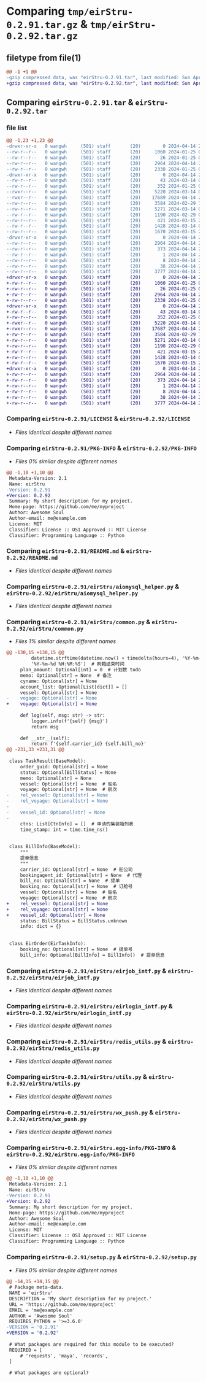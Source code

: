 # Comparing `tmp/eirStru-0.2.91.tar.gz` & `tmp/eirStru-0.2.92.tar.gz`

## filetype from file(1)

```diff
@@ -1 +1 @@
-gzip compressed data, was "eirStru-0.2.91.tar", last modified: Sun Apr 14 20:06:53 2024, max compression
+gzip compressed data, was "eirStru-0.2.92.tar", last modified: Sun Apr 14 20:18:37 2024, max compression
```

## Comparing `eirStru-0.2.91.tar` & `eirStru-0.2.92.tar`

### file list

```diff
@@ -1,23 +1,23 @@
-drwxr-xr-x   0 wangwh     (501) staff       (20)        0 2024-04-14 20:06:53.329193 eirStru-0.2.91/
--rw-r--r--   0 wangwh     (501) staff       (20)     1060 2024-01-25 06:27:18.000000 eirStru-0.2.91/LICENSE
--rw-r--r--   0 wangwh     (501) staff       (20)       26 2024-01-25 06:27:18.000000 eirStru-0.2.91/MANIFEST.in
--rw-r--r--   0 wangwh     (501) staff       (20)     2964 2024-04-14 20:06:53.328934 eirStru-0.2.91/PKG-INFO
--rw-r--r--   0 wangwh     (501) staff       (20)     2338 2024-01-25 06:27:18.000000 eirStru-0.2.91/README.md
-drwxr-xr-x   0 wangwh     (501) staff       (20)        0 2024-04-14 20:06:53.327944 eirStru-0.2.91/eirStru/
--rw-r--r--   0 wangwh     (501) staff       (20)       43 2024-03-14 03:14:41.000000 eirStru-0.2.91/eirStru/__init__.py
--rw-r--r--   0 wangwh     (501) staff       (20)      352 2024-01-25 06:27:18.000000 eirStru-0.2.91/eirStru/__version__.py
--rwxr--r--   0 wangwh     (501) staff       (20)     5220 2024-03-14 03:14:41.000000 eirStru-0.2.91/eirStru/aiomysql_helper.py
--rwxr--r--   0 wangwh     (501) staff       (20)    17689 2024-04-14 20:03:49.000000 eirStru-0.2.91/eirStru/common.py
--rw-r--r--   0 wangwh     (501) staff       (20)     3584 2024-02-29 12:42:57.000000 eirStru-0.2.91/eirStru/eirjob_intf.py
--rw-r--r--   0 wangwh     (501) staff       (20)     5271 2024-03-14 03:14:41.000000 eirStru-0.2.91/eirStru/eirlogin_intf.py
--rw-r--r--   0 wangwh     (501) staff       (20)     1190 2024-02-29 02:15:20.000000 eirStru-0.2.91/eirStru/redis_utils.py
--rw-r--r--   0 wangwh     (501) staff       (20)      421 2024-03-15 21:24:26.000000 eirStru-0.2.91/eirStru/test.py
--rw-r--r--   0 wangwh     (501) staff       (20)     1428 2024-03-14 03:14:41.000000 eirStru-0.2.91/eirStru/utils.py
--rw-r--r--   0 wangwh     (501) staff       (20)     1670 2024-03-15 21:25:26.000000 eirStru-0.2.91/eirStru/wx_push.py
-drwxr-xr-x   0 wangwh     (501) staff       (20)        0 2024-04-14 20:06:53.328714 eirStru-0.2.91/eirStru.egg-info/
--rw-r--r--   0 wangwh     (501) staff       (20)     2964 2024-04-14 20:06:53.000000 eirStru-0.2.91/eirStru.egg-info/PKG-INFO
--rw-r--r--   0 wangwh     (501) staff       (20)      373 2024-04-14 20:06:53.000000 eirStru-0.2.91/eirStru.egg-info/SOURCES.txt
--rw-r--r--   0 wangwh     (501) staff       (20)        1 2024-04-14 20:06:53.000000 eirStru-0.2.91/eirStru.egg-info/dependency_links.txt
--rw-r--r--   0 wangwh     (501) staff       (20)        8 2024-04-14 20:06:53.000000 eirStru-0.2.91/eirStru.egg-info/top_level.txt
--rw-r--r--   0 wangwh     (501) staff       (20)       38 2024-04-14 20:06:53.329257 eirStru-0.2.91/setup.cfg
--rw-r--r--   0 wangwh     (501) staff       (20)     3777 2024-04-14 20:06:50.000000 eirStru-0.2.91/setup.py
+drwxr-xr-x   0 wangwh     (501) staff       (20)        0 2024-04-14 20:18:37.853994 eirStru-0.2.92/
+-rw-r--r--   0 wangwh     (501) staff       (20)     1060 2024-01-25 06:27:18.000000 eirStru-0.2.92/LICENSE
+-rw-r--r--   0 wangwh     (501) staff       (20)       26 2024-01-25 06:27:18.000000 eirStru-0.2.92/MANIFEST.in
+-rw-r--r--   0 wangwh     (501) staff       (20)     2964 2024-04-14 20:18:37.853716 eirStru-0.2.92/PKG-INFO
+-rw-r--r--   0 wangwh     (501) staff       (20)     2338 2024-01-25 06:27:18.000000 eirStru-0.2.92/README.md
+drwxr-xr-x   0 wangwh     (501) staff       (20)        0 2024-04-14 20:18:37.852779 eirStru-0.2.92/eirStru/
+-rw-r--r--   0 wangwh     (501) staff       (20)       43 2024-03-14 03:14:41.000000 eirStru-0.2.92/eirStru/__init__.py
+-rw-r--r--   0 wangwh     (501) staff       (20)      352 2024-01-25 06:27:18.000000 eirStru-0.2.92/eirStru/__version__.py
+-rwxr--r--   0 wangwh     (501) staff       (20)     5220 2024-03-14 03:14:41.000000 eirStru-0.2.92/eirStru/aiomysql_helper.py
+-rwxr--r--   0 wangwh     (501) staff       (20)    17687 2024-04-14 20:18:24.000000 eirStru-0.2.92/eirStru/common.py
+-rw-r--r--   0 wangwh     (501) staff       (20)     3584 2024-02-29 12:42:57.000000 eirStru-0.2.92/eirStru/eirjob_intf.py
+-rw-r--r--   0 wangwh     (501) staff       (20)     5271 2024-03-14 03:14:41.000000 eirStru-0.2.92/eirStru/eirlogin_intf.py
+-rw-r--r--   0 wangwh     (501) staff       (20)     1190 2024-02-29 02:15:20.000000 eirStru-0.2.92/eirStru/redis_utils.py
+-rw-r--r--   0 wangwh     (501) staff       (20)      421 2024-03-15 21:24:26.000000 eirStru-0.2.92/eirStru/test.py
+-rw-r--r--   0 wangwh     (501) staff       (20)     1428 2024-03-14 03:14:41.000000 eirStru-0.2.92/eirStru/utils.py
+-rw-r--r--   0 wangwh     (501) staff       (20)     1670 2024-03-15 21:25:26.000000 eirStru-0.2.92/eirStru/wx_push.py
+drwxr-xr-x   0 wangwh     (501) staff       (20)        0 2024-04-14 20:18:37.853466 eirStru-0.2.92/eirStru.egg-info/
+-rw-r--r--   0 wangwh     (501) staff       (20)     2964 2024-04-14 20:18:37.000000 eirStru-0.2.92/eirStru.egg-info/PKG-INFO
+-rw-r--r--   0 wangwh     (501) staff       (20)      373 2024-04-14 20:18:37.000000 eirStru-0.2.92/eirStru.egg-info/SOURCES.txt
+-rw-r--r--   0 wangwh     (501) staff       (20)        1 2024-04-14 20:18:37.000000 eirStru-0.2.92/eirStru.egg-info/dependency_links.txt
+-rw-r--r--   0 wangwh     (501) staff       (20)        8 2024-04-14 20:18:37.000000 eirStru-0.2.92/eirStru.egg-info/top_level.txt
+-rw-r--r--   0 wangwh     (501) staff       (20)       38 2024-04-14 20:18:37.854077 eirStru-0.2.92/setup.cfg
+-rw-r--r--   0 wangwh     (501) staff       (20)     3777 2024-04-14 20:18:36.000000 eirStru-0.2.92/setup.py
```

### Comparing `eirStru-0.2.91/LICENSE` & `eirStru-0.2.92/LICENSE`

 * *Files identical despite different names*

### Comparing `eirStru-0.2.91/PKG-INFO` & `eirStru-0.2.92/PKG-INFO`

 * *Files 0% similar despite different names*

```diff
@@ -1,10 +1,10 @@
 Metadata-Version: 2.1
 Name: eirStru
-Version: 0.2.91
+Version: 0.2.92
 Summary: My short description for my project.
 Home-page: https://github.com/me/myproject
 Author: Awesome Soul
 Author-email: me@example.com
 License: MIT
 Classifier: License :: OSI Approved :: MIT License
 Classifier: Programming Language :: Python
```

### Comparing `eirStru-0.2.91/README.md` & `eirStru-0.2.92/README.md`

 * *Files identical despite different names*

### Comparing `eirStru-0.2.91/eirStru/aiomysql_helper.py` & `eirStru-0.2.92/eirStru/aiomysql_helper.py`

 * *Files identical despite different names*

### Comparing `eirStru-0.2.91/eirStru/common.py` & `eirStru-0.2.92/eirStru/common.py`

 * *Files 1% similar despite different names*

```diff
@@ -130,15 +130,15 @@
         datetime.strftime(datetime.now() + timedelta(hours=4), '%Y-%m-%d %H:%M:%S'),
         '%Y-%m-%d %H:%M:%S')  # 刷箱结束时间
     plan_amount: Optional[int] = 0  # 计划数 todo
     memo: Optional[str] = None  # 备注
     cyname: Optional[str] = None
     account_list: Optional[List[dict]] = []
     vessel: Optional[str] = None
-    vogage: Optional[str] = None
+    voyage: Optional[str] = None
 
     def log(self, msg: str) -> str:
         logger.info(f'{self} {msg}')
         return msg
 
     def __str__(self):
         return f'{self.carrier_id} {self.bill_no}'
@@ -231,33 +231,31 @@
 
 class TaskResult(BaseModel):
     order_guid: Optional[str] = None
     status: Optional[BillStatus] = None
     memo: Optional[str] = None
     vessel: Optional[str] = None  # 船名
     voyage: Optional[str] = None  # 航次
-    rel_vessel: Optional[str] = None
-    rel_voyage: Optional[str] = None
-
-    vessel_id: Optional[str] = None
-
     ctns: List[CtnInfo] = []  # 申请的集装箱列表
     time_stamp: int = time.time_ns()
 
 
 class BillInfo(BaseModel):
     """
     提单信息
     """
     carrier_id: Optional[str] = None  # 船公司
     bookingagent_id: Optional[str] = None  # 代理
     bill_no: Optional[str] = None  # 提单
     booking_no: Optional[str] = None  # 订舱号
     vessel: Optional[str] = None  # 船名
     voyage: Optional[str] = None  # 航次
+    rel_vessel: Optional[str] = None
+    rel_voyage: Optional[str] = None
+    vessel_id: Optional[str] = None
     status: BillStatus = BillStatus.unknown
     info: dict = {}
 
 
 class EirOrder(EirTaskInfo):
     booking_no: Optional[str] = None  # 提单号
     bill_info: Optional[BillInfo] = BillInfo()  # 提单信息
```

### Comparing `eirStru-0.2.91/eirStru/eirjob_intf.py` & `eirStru-0.2.92/eirStru/eirjob_intf.py`

 * *Files identical despite different names*

### Comparing `eirStru-0.2.91/eirStru/eirlogin_intf.py` & `eirStru-0.2.92/eirStru/eirlogin_intf.py`

 * *Files identical despite different names*

### Comparing `eirStru-0.2.91/eirStru/redis_utils.py` & `eirStru-0.2.92/eirStru/redis_utils.py`

 * *Files identical despite different names*

### Comparing `eirStru-0.2.91/eirStru/utils.py` & `eirStru-0.2.92/eirStru/utils.py`

 * *Files identical despite different names*

### Comparing `eirStru-0.2.91/eirStru/wx_push.py` & `eirStru-0.2.92/eirStru/wx_push.py`

 * *Files identical despite different names*

### Comparing `eirStru-0.2.91/eirStru.egg-info/PKG-INFO` & `eirStru-0.2.92/eirStru.egg-info/PKG-INFO`

 * *Files 0% similar despite different names*

```diff
@@ -1,10 +1,10 @@
 Metadata-Version: 2.1
 Name: eirStru
-Version: 0.2.91
+Version: 0.2.92
 Summary: My short description for my project.
 Home-page: https://github.com/me/myproject
 Author: Awesome Soul
 Author-email: me@example.com
 License: MIT
 Classifier: License :: OSI Approved :: MIT License
 Classifier: Programming Language :: Python
```

### Comparing `eirStru-0.2.91/setup.py` & `eirStru-0.2.92/setup.py`

 * *Files 0% similar despite different names*

```diff
@@ -14,15 +14,15 @@
 # Package meta-data.
 NAME = 'eirStru'
 DESCRIPTION = 'My short description for my project.'
 URL = 'https://github.com/me/myproject'
 EMAIL = 'me@example.com'
 AUTHOR = 'Awesome Soul'
 REQUIRES_PYTHON = '>=3.6.0'
-VERSION = '0.2.91'
+VERSION = '0.2.92'
 
 # What packages are required for this module to be executed?
 REQUIRED = [
     # 'requests', 'maya', 'records',
 ]
 
 # What packages are optional?
```

